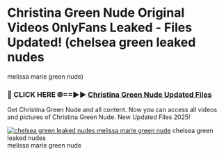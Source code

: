 # Christina Green Nude Original Videos 0nlyFans Leaked - Files Updated! (chelsea green leaked nudes<br>
melissa marie green nude)

<h3>🔴 CLICK HERE 🌐==►► <a href="https://tinyurl.com/2p9ay9w9" rel="nofollow">Christina Green Nude Updated Files</a></h3>

Get Christina Green Nude and all content. Now you can access all videos and pictures of Christina Green Nude. New Updated Files 2025!

[![chelsea green leaked nudes<br>
melissa marie green nude](https://i.imgur.com/KQgVmj3.gif)](https://tinyurl.com/2p9ay9w9)
chelsea green leaked nudes<br>
melissa marie green nude